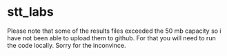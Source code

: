 # stt_labs

Please note that some of the results files exceeded the 50 mb capacity so i have not been able to upload them to github. For that you will need to run the code locally. Sorry for the inconvince.
